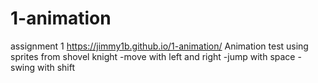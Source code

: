 # 1-animation
assignment 1
https://jimmy1b.github.io/1-animation/
Animation test using sprites from shovel knight
-move with left and right
-jump with space
-swing with shift
